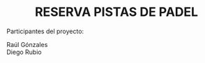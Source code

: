 <h1 align = "center">RESERVA PISTAS DE PADEL</h1>

Participantes del proyecto: 

Raúl Gónzales <br>
Diego Rubio
